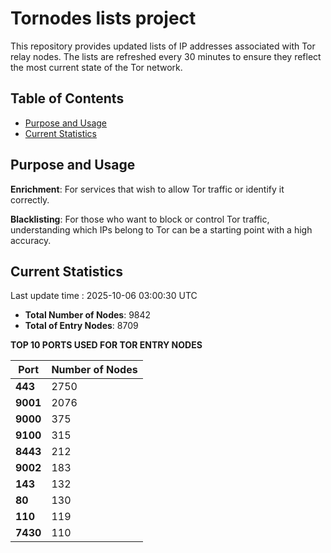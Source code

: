 # Tornodes lists project

This repository provides updated lists of IP addresses associated with Tor relay nodes. The lists are refreshed every 30 minutes to ensure they reflect the most current state of the Tor network.

## Table of Contents

- [Purpose and Usage](#purpose-and-usage)
- [Current Statistics](#current-statistics)


## Purpose and Usage

**Enrichment**: For services that wish to allow Tor traffic or identify it correctly.

**Blacklisting**: For those who want to block or control Tor traffic, understanding which IPs belong to Tor can be a starting point with a high accuracy.

## Current Statistics

Last update time : 2025-10-06 03:00:30 UTC

- **Total Number of Nodes**: 9842
- **Total of Entry Nodes**: 8709

**TOP 10 PORTS USED FOR TOR ENTRY NODES**

| **Port** | **Number of Nodes** |
|------|-----------------|
| **443**   | 2750  |
| **9001**   | 2076  |
| **9000**   | 375  |
| **9100**   | 315  |
| **8443**   | 212  |
| **9002**   | 183  |
| **143**   | 132  |
| **80**   | 130  |
| **110**   | 119  |
| **7430**   | 110  |

